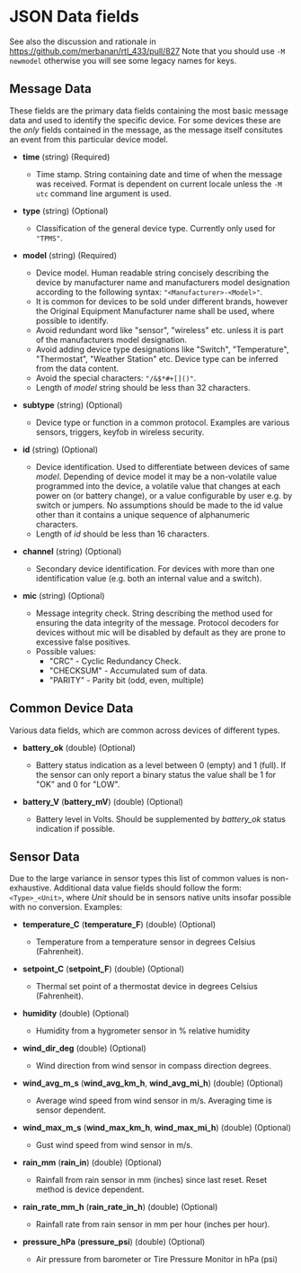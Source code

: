 # JSON Data fields

See also the discussion and rationale in https://github.com/merbanan/rtl_433/pull/827
Note that you should use `-M newmodel` otherwise you will see some legacy names for keys.

## Message Data
These fields are the primary data fields containing the most basic message data and used to identify the specific device.
For some devices these are the *only* fields contained in the message, as the message itself consitutes an event from this
particular device model.

* **time** (string) (Required)
  * Time stamp. String containing date and time of when the message was received. Format is dependent on
    current locale unless the `-M utc` command line argument is used.

* **type** (string) (Optional)
  * Classification of the general device type. Currently only used for `"TPMS"`.

* **model** (string) (Required)
  * Device model. Human readable string concisely describing the device by manufacturer name
    and manufacturers model designation according to the following syntax: `"<Manufacturer>-<Model>"`.
  * It is common for devices to be sold under different brands, however the Original Equipment Manufacturer name
    shall be used, where possible to identify.
  * Avoid redundant word like "sensor", "wireless" etc. unless it is part of the manufacturers model designation.
  * Avoid adding device type designations like "Switch", "Temperature", "Thermostat", "Weather Station" etc. Device type can
    be inferred from the data content.
  * Avoid the special characters: `"/&$*#+[]()"`.
  * Length of *model* string should be less than 32 characters.

* **subtype** (string) (Optional)
  * Device type or function in a common protocol. Examples are various sensors, triggers, keyfob in wireless security.

* **id** (string) (Optional)
  * Device identification. Used to differentiate between devices of same *model*.
    Depending of device model it may be a non-volatile value programmed into the device,
    a volatile value that changes at each power on (or battery change), or a value configurable by
    user e.g. by switch or jumpers. No assumptions should be made to the id value other than it contains
    a unique sequence of alphanumeric characters.
  * Length of *id* should be less than 16 characters.

* **channel** (string) (Optional)
  * Secondary device identification. For devices with more than one identification value
    (e.g. both an internal value and a switch).

* **mic** (string) (Optional)
  * Message integrity check. String describing the method used for ensuring the data integrity
    of the message. Protocol decoders for devices without mic will be disabled by default as
    they are prone to excessive false positives.
  * Possible values:
    * "CRC" - Cyclic Redundancy Check.
    * "CHECKSUM" - Accumulated sum of data.
    * "PARITY" - Parity bit (odd, even, multiple)

## Common Device Data
Various data fields, which are common across devices of different types.

* **battery_ok** (double) (Optional)
  * Battery status indication as a level between 0 (empty) and 1 (full). If the sensor can only report a binary status the value shall be 1 for "OK" and 0 for "LOW".

* **battery_V** (**battery_mV**) (double) (Optional)
  * Battery level in Volts. Should be supplemented by *battery_ok* status indication if possible.

## Sensor Data
Due to the large variance in sensor types this list of common values is non-exhaustive. Additional data value fields should follow the form: `<Type>_<Unit>`, where *Unit* should be in sensors native units insofar possible with no conversion.
Examples:

* **temperature_C** (**temperature_F**) (double) (Optional)
  * Temperature from a temperature sensor in degrees Celsius (Fahrenheit).

* **setpoint_C** (**setpoint_F**) (double) (Optional)
  * Thermal set point of a thermostat device in degrees Celsius (Fahrenheit).

* **humidity** (double) (Optional)
  * Humidity from a hygrometer sensor in % relative humidity

* **wind_dir_deg** (double) (Optional)
  * Wind direction from wind sensor in compass direction degrees.

* **wind_avg_m_s** (**wind_avg_km_h**, **wind_avg_mi_h**) (double) (Optional)
  * Average wind speed from wind sensor in m/s. Averaging time is sensor dependent.

* **wind_max_m_s** (**wind_max_km_h**, **wind_max_mi_h**) (double) (Optional)
  * Gust wind speed from wind sensor in m/s.

* **rain_mm** (**rain_in**) (double) (Optional)
  * Rainfall from rain sensor in mm (inches) since last reset. Reset method is device dependent.

* **rain_rate_mm_h** (**rain_rate_in_h**) (double) (Optional)
  * Rainfall rate from rain sensor in mm per hour (inches per hour).

* **pressure_hPa** (**pressure_psi**) (double) (Optional)
  * Air pressure from barometer or Tire Pressure Monitor in hPa (psi)
